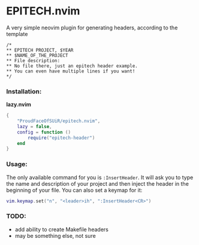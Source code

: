 # EPITECH.nvim

A very simple neovim plugin for generating headers, according to the template
```
/*
** EPITECH PROJECT, $YEAR
** $NAME_OF_THE_PROJECT
** File description:
** No file there, just an epitech header example.
** You can even have multiple lines if you want! 
*/
```

### Installation:
**lazy.nvim**
```lua
{
    "ProudFaceOfSUiR/epitech.nvim",
    lazy = false,
    config = function ()
        require("epitech-header")
    end
}
```

### Usage:
The only available command for you is `:InsertHeader`. It will ask you to type the name and description of your project and then inject the header in the beginning of your file. You can also set a keymap for it:
```lua
vim.keymap.set("n", "<leader>ih", ":InsertHeader<CR>")
```

### TODO:
- add ability to create Makefile headers
- may be something else, not sure
